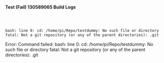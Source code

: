 #### Test (Fail) 130589065 Build Logs


```


```

```

bash: line 0: cd: /home/pi/Repo/testdummy: No such file or directory
fatal: Not a git repository (or any of the parent directories): .git

```

Error: Command failed: bash: line 0: cd: /home/pi/Repo/testdummy: No such file or directory
fatal: Not a git repository (or any of the parent directories): .git

